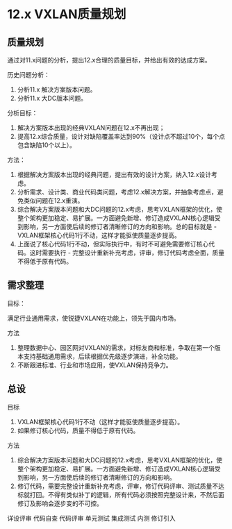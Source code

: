 # 12.x VXLAN质量规划

## 质量规划
通过对11.x问题的分析，提出12.x合理的质量目标，并给出有效的达成方案。

历史问题分析：
> 
1. 分析11.x 解决方案版本问题。
2. 分析11.x 大DC版本问题。

分析目标：

> 
1. 解决方案版本出现的经典VXLAN问题在12.x不再出现；
2. 提高12.x综合质量，设计对缺陷覆盖率达到90%（设计点不超过10个，每个点包含缺陷10个以上）。

方法：

> 
1. 根据解决方案版本出现的经典问题，提出有效的设计方案，纳入12.x设计考虑。
2. 分析需求、设计类、商业代码类问题，考虑12.x解决方案，并抽象考虑点，避免类似问题在12.x重演。
3. 综合解决方案版本问题和大DC问题的12.x考虑，思考VXLAN框架的优化，使整个架构更加稳定、易扩展。一方面避免新增、修订造成VXLAN核心逻辑受到影响，另一方面使后续的修订者清晰修订的方向和影响。总的目标就是 - VXLAN框架核心代码1行不动，这样才能驱使质量逐步提高。
4. 上面说了核心代码1行不动，但实际执行中，有时不可避免需要修订核心代码。这时需要执行 - 完整设计重新补充考虑，评审，修订代码考虑全面，质量不得低于原有代码。

## 需求整理
目标：
> 
满足行业通用需求，使锐捷VXLAN在功能上，领先于国内市场。

方法
> 
1. 整理数据中心、园区网对VXLAN的需求，对标友商和标准，争取在第一个版本支持基础通用需求，后续根据优先级逐步演进，补全功能。
2. 不断跟进标准、行业和市场应用，使VXLAN保持竞争力。

## 总设

目标
> 
1. VXLAN框架核心代码1行不动（这样才能驱使质量逐步提高）。
2. 如果修订核心代码，质量不得低于原有代码。

方法
> 
1. 综合解决方案版本问题和大DC问题的12.x考虑，思考VXLAN框架的优化，使整个架构更加稳定、易扩展。一方面避免新增、修订造成VXLAN核心逻辑受到影响，另一方面使后续的修订者清晰修订的方向和影响。
2. 修订代码，需要完整设计重新补充考虑，评审，修订代码评审、测试质量不达标就打回。不得有类似补丁的逻辑，所有代码必须按照完整设计来，不然后面修订及影响会逐步变的不可控。

详设评审
代码自查
代码评审
单元测试
集成测试
内测
修订引入





